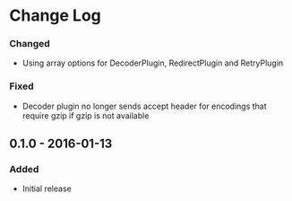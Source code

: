 # Change Log

### Changed

- Using array options for DecoderPlugin, RedirectPlugin and RetryPlugin

### Fixed

- Decoder plugin no longer sends accept header for encodings that require gzip if gzip is not available

## 0.1.0 - 2016-01-13

### Added

- Initial release
